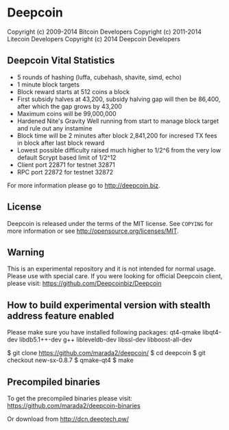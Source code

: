 Deepcoin
================================

Copyright (c) 2009-2014 Bitcoin Developers
Copyright (c) 2011-2014 Litecoin Developers
Copyright (c) 2014 Deepcoin Developers

Deepcoin Vital Statistics
----------------

 - 5 rounds of hashing (luffa, cubehash, shavite, simd, echo)
 - 1 minute block targets
 - Block reward starts at 512 coins a block
 - First subsidy halves at 43,200, subsidy halving gap will then be 86,400, after which the gap grows by 43,200
 - Maximum coins will be 99,000,000
 - Hardened Nite's Gravity Well running from start to manage block target and rule out any instamine
 - Block time will be 2 minutes after block 2,841,200 for incresed TX fees in block after last block reward
 - Lowest possible difficulty raised much higher to 1/2^6 from the very low default Scrypt based limit of 1/2^12
 - Client port 22871 for testnet 32871
 - RPC port 22872 for testnet 32872
 
For more information please go to http://deepcoin.biz.

License
-------

Deepcoin is released under the terms of the MIT license. See `COPYING` for more
information or see http://opensource.org/licenses/MIT.

Warning
----------------
This is an experimental repository and it is not intended for normal usage.
Please use with special care.
If you were looking for official Deepcoin client, please visit:
https://github.com/Deepcoinbiz/Deepcoin

How to build experimental version with stealth address feature enabled
----------------
Please make sure you have installed following packages:
qt4-qmake libqt4-dev libdb5.1++-dev g++ libleveldb-dev libssl-dev libboost-all-dev

$ git clone https://github.com/marada2/deepcoin/
$ cd deepcoin
$ git checkout new-sx-0.8.7
$ qmake-qt4
$ make

Precompiled binaries
----------------
To get the precompiled binaries please visit:
https://github.com/marada2/deepcoin-binaries

Or download from http://dcn.deeptech.pw/
